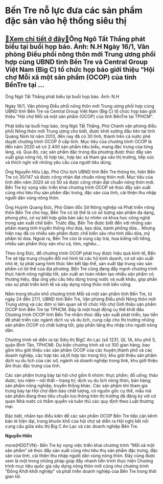 Bến Tre nỗ lực đưa các sản phẩm đặc sản vào hệ thống siêu thị
=============================================================

[:gift:Xem chi tiết ở đây:gift:](https://hddtvn.com/ben-tre-no-luc-dua-cac-san-pham-dac-san-vao-he-thong-sieu-thi/)Ông Ngô Tất Thắng phát biểu tại buổi họp báo. Ảnh: N.H Ngày 16/1, Văn phòng Điều phối nông thôn mới Trung ương phối hợp cùng UBND tỉnh Bến Tre và Central Group Việt Nam (Big C) tổ chức họp báo giới thiệu “Hội chợ Mỗi xã một sản phẩm (OCOP) của tỉnh BếnTre tại …
---------------------------------------------------------------------------------------------------------------------------------------------------------------------------------------------------------------------------------------------------------------------







 






 Ông Ngô Tất Thắng phát biểu tại buổi họp báo. Ảnh: N.H 


Ngày 16/1, Văn phòng Điều phối nông thôn mới Trung ương phối hợp cùng UBND tỉnh Bến Tre và Central Group Việt Nam (Big C) tổ chức họp báo giới thiệu “Hội chợ Mỗi xã một sản phẩm (OCOP) của tỉnh BếnTre tại TPHCM”. 


 Phát biểu tại buổi họp báo, ông Ngô Tất Thắng, Phó Chánh văn phòng điều phối Nông thôn mới Trung ương cho biết, được khởi xướng đầu tiên tại tỉnh Quảng Ninh từ năm 2013, đến nay đã có 30 tỉnh, thành trên cả nước phê duyệt chương trình OCOP ở cấp tỉnh. Mục tiêu của chương trình OCOP là đến năm 2020 sẽ có 2.400 sản phẩm tiêu biểu, mang đặc trưng của từng làng, xã. Qua đó, các sản phẩm đặc trưng địa phương được thúc đẩy sản xuất giúp nông hộ, tổ hợp tác, hợp tác xã tham gia vào thị trường, tiếp xúc và thích nghi với những yêu cầu của người tiêu dùng.


 Ông Nguyễn Hữu Lập, Phó Chủ tịch UBND tỉnh Bến Tre thông tin, hiện Bến Tre có 30/147 xã được công nhận đạt chuẩn nông thôn mới. Mục tiêu của tỉnh đến năm 2020 sẽ có 50 xã được công nhận đạt chuẩn nông thôn mới. Bến Tre kỳ vọng việc triển khai chương trình OCOP sẽ thúc đẩy sản xuất cũng như tiêu thụ sản phẩm đặc trưng, đặc sản của tỉnh, cải thiện thu nhập người dân vùng nông thôn.


 Ông Huỳnh Quang Đức, Phó Giám đốc Sở Nông nghiệp và Phát triển nông thôn Bến Tre cho hay, Bến Tre có lợi thế là có số lượng sản phẩm đa dạng, phong phú, có sự kết hợp giữa bản sắc tự nhiên và khoa học công nghệ trong sản xuất chế biến. Trước đây, Bến Tre được biết đến với những sản phẩm mang tính truyền thống như dừa, kẹo dừa, bánh phồng dừa… Nhưng hiện nay đã có nhiều sản phẩm được chế biến sâu như tinh dầu dừa, mỹ phẩm từ dừa. Ngoài ra, Bến Tre còn là vùng cây trái, hoa kiểng nổi tiếng, nhiều sản phẩm thủy sản như cá, tôm, nghêu…


 Theo ông Đức, để chương trình OCOP phát huy được hiệu quả kinh tế, Bến Tre sẽ tập trung chuyển đổi mô hình từ các hộ kinh doanh, cơ sở sản xuất nhỏ lẻ, tự phát sang hình thức liên kết tập thể, sản xuất tập trung vào sản phẩm có lợi thế của địa phương. Bến Tre cũng đang đẩy mạnh chương trình thực hành nông nghiệp tốt, sản xuất an toàn nhằm tạo nhiều sản phẩm có thương hiệu, đáp ứng yêu cầu tiêu dùng trong nước và xuất khẩu, góp phần vào sự phát triển kinh tế và xây dựng nông thôn mới bền vững. 


 Nằm trong khuôn khổ chương trình Mỗi xã một sản phẩm tỉnh Bến Tre, từ ngày 24 đến 27/1, UBND tỉnh Bến Tre, Văn phòng Điều phối Nông thôn mới Trung ương và các đơn vị liên quan sẽ tổ chức Hội chợ Giới thiệu sản phẩm OCOP tỉnh Bến Tre tại TPHCM. Đây là một hoạt động cụ thể khởi đầu Chương trình OCOP tỉnh Bến Tre nhằm thúc đẩy sản xuất phát triển, tạo tiền đề phát triển các ngành dịch vụ và du lịch, cung cấp cho thị trường những sản phẩm OCOP có chất lượng tốt, góp phần tăng thu nhập cho người nông dân.


 Chương trình sẽ diễn ra tại Siêu thị BigC An Lạc (số 1231, QL 1A, khu phố 5, quận Bình Tân, TPHCM). Dự kiến chương trình sẽ có 100 gian hàng, bao gồm khu giới thiệu các sản phẩm OCOP của các huyện,thành phố và các doanh nghiệp, các hợp tác xã,tổ hợp tác trong tỉn); khu giới thiệu sản phẩm dịch vụ du lịch của các sở, ngành và doanh nghiệp trong tỉnk, khu giới thiệu ẩm thực đặc trưng của tỉnh.


 Các sản phẩm trưng bày tại hội chợ gồm 6 nhóm: thực phẩm; đồ uống; thảo dược; lưu niệm – nội thất – trang trí; dịch vụ du lịch nông thôn, bán hàng; sản phẩm nông nghiệp, truyền thống khác. Các sản phẩm khi tham gia trưng bày tại Hội chợ đảm bảo chất lượng, có nguồn gốc cụ thể, mẫu mã sản phẩm đúng theo tiêu chuẩn lưu thông trên thị trường đã đăng ký với cơ quan Nhà nước có thẩm quyền và tuân thủ các quy định theo Luật thương mại.


 Đặc biệt, nhằm tạo điều kiện để các sản phẩm OCOP Bến Tre tiếp cận kênh bán lẻ hiện đại, trong khuôn khổ của hội chợ sẽ diễn ra Hội nghị kết nối cung cầu giữa siêu thị Big C An Lạc và các doanh nghiệp Bến Tre.






**Nguyễn Hiền**



more(HDDTVN)- Bến Tre kỳ vọng việc triển khai chương trình “Mỗi xã một sản phẩm” sẽ thúc đẩy sản xuất cũng như tiêu thụ sản phẩm đặc trưng, đặc sản của tỉnh, cải thiện thu nhập người dân vùng nông thôn. Đây cũng được xem là một trong những pháp giúp đẩy nhanh tiến trình thực hiện Chương trình mục tiêu quốc gia xây dựng nông thôn mới cũng như chương trình "Đồng Khởi khởi nghiệp" và phát triển doanh nghiệp của Bến Tre trong thời gian tới.

